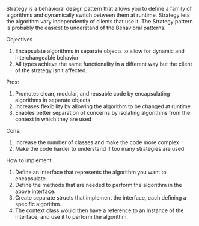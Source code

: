 Strategy is a behavioral design pattern that allows you to define a family of algorithms and dynamically switch between them at runtime. Strategy lets
the algorithm vary independently of clients that use it. The Strategy pattern is probably the easiest to understand of the Behavioral patterns.

Objectives

1. Encapsulate algorithms in separate objects to allow for dynamic and interchangeable behavior
2. All types achieve the same functionality in a different way but the client of the strategy isn't affected.

Pros:

1. Promotes clean, modular, and reusable code by encapsulating algorithms in separate objects
2. Increases flexibility by allowing the algorithm to be changed at runtime
3. Enables better separation of concerns by isolating algorithms from the context in which they are used

Cons:

1. Increase the number of classes and make the code more complex
2. Make the code harder to understand if too many strategies are used

How to implement

1. Define an interface that represents the algorithm you want to encapsulate.
2. Define the methods that are needed to perform the algorithm in the above interface.
3. Create separate structs that implement the interface, each defining a specific algorithm.
4. The context class would then have a reference to an instance of the interface, and use it to perform the algorithm.
